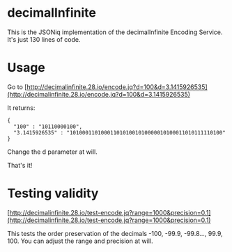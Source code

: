 # decimalInfinite
This is the JSONiq implementation of the decimalInfinite Encoding Service. It's just 130 lines of code.

# Usage

Go to [http://decimalinfinite.28.io/encode.jq?d=100&d=3.1415926535](http://decimalinfinite.28.io/encode.jq?d=100&d=3.1415926535)

It returns:

    {
      "100" : "10110000100", 
      "3.1415926535" : "1010001101000110101001010000010100011010111110100"
    }
    
Change the d parameter at will.

That's it!

# Testing validity

[http://decimalinfinite.28.io/test-encode.jq?range=1000&precision=0.1](http://decimalinfinite.28.io/test-encode.jq?range=1000&precision=0.1)

This tests the order preservation of the decimals -100, -99.9, -99.8..., 99.9, 100. You can adjust the range and precision at will.
